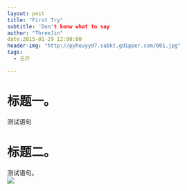 ```yaml
---
layout: post
title: "First Try"
subtitle: 'Don't konw what to say
author: "ThreeJin"
date:2015-01-29 12:00:00
header-img: "http://pyheuyyd7.sabkt.gdipper.com/001.jpg"
tags:
  - 三斤

---
```


# 标题一。
测试语句
# 标题二。
测试语句。  
![](http://pyheuyyd7.sabkt.gdipper.com/001.jpg)
